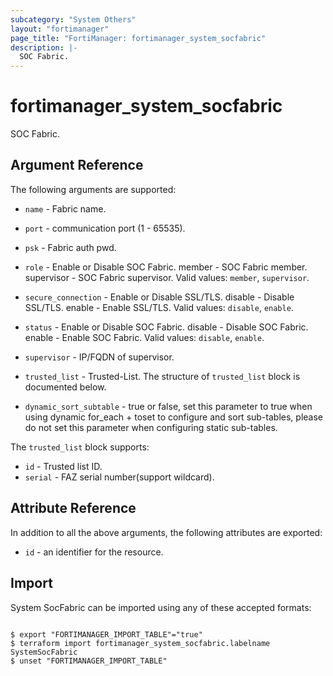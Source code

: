 ```yaml
---
subcategory: "System Others"
layout: "fortimanager"
page_title: "FortiManager: fortimanager_system_socfabric"
description: |-
  SOC Fabric.
---
```


# fortimanager_system_socfabric
SOC Fabric.

## Argument Reference


The following arguments are supported:


* `name` - Fabric name.
* `port` - communication port (1 - 65535).
* `psk` - Fabric auth pwd.
* `role` - Enable or Disable SOC Fabric. member - SOC Fabric member. supervisor - SOC Fabric supervisor. Valid values: `member`, `supervisor`.

* `secure_connection` - Enable or Disable SSL/TLS. disable - Disable SSL/TLS. enable - Enable SSL/TLS. Valid values: `disable`, `enable`.

* `status` - Enable or Disable SOC Fabric. disable - Disable SOC Fabric. enable - Enable SOC Fabric. Valid values: `disable`, `enable`.

* `supervisor` - IP/FQDN of supervisor.
* `trusted_list` - Trusted-List. The structure of `trusted_list` block is documented below.
* `dynamic_sort_subtable` - true or false, set this parameter to true when using dynamic for_each + toset to configure and sort sub-tables, please do not set this parameter when configuring static sub-tables.

The `trusted_list` block supports:

* `id` - Trusted list ID.
* `serial` - FAZ serial number(support wildcard).


## Attribute Reference

In addition to all the above arguments, the following attributes are exported:
* `id` - an identifier for the resource.

## Import

System SocFabric can be imported using any of these accepted formats:
```

$ export "FORTIMANAGER_IMPORT_TABLE"="true"
$ terraform import fortimanager_system_socfabric.labelname SystemSocFabric
$ unset "FORTIMANAGER_IMPORT_TABLE"
```

